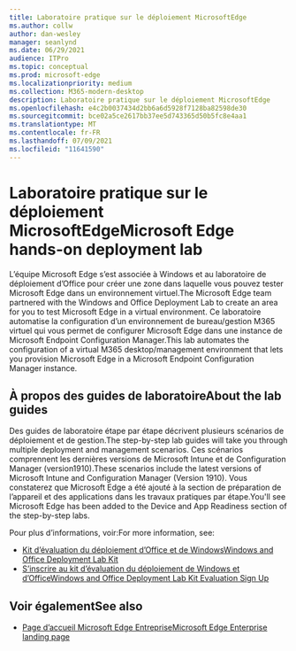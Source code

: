 ```yaml
---
title: Laboratoire pratique sur le déploiement MicrosoftEdge
ms.author: collw
author: dan-wesley
manager: seanlynd
ms.date: 06/29/2021
audience: ITPro
ms.topic: conceptual
ms.prod: microsoft-edge
ms.localizationpriority: medium
ms.collection: M365-modern-desktop
description: Laboratoire pratique sur le déploiement MicrosoftEdge
ms.openlocfilehash: e4c2b0037434d2bb6a6d5928f7128ba82598de30
ms.sourcegitcommit: bce02a5ce2617bb37ee5d743365d50b5fc8e4aa1
ms.translationtype: MT
ms.contentlocale: fr-FR
ms.lasthandoff: 07/09/2021
ms.locfileid: "11641590"
---
```

# <a name="microsoft-edge-hands-on-deployment-lab"></a><span data-ttu-id="d7582-103">Laboratoire pratique sur le déploiement MicrosoftEdge</span><span class="sxs-lookup"><span data-stu-id="d7582-103">Microsoft Edge hands-on deployment lab</span></span>

<span data-ttu-id="d7582-104">L’équipe Microsoft Edge s’est associée à Windows et au laboratoire de déploiement d’Office pour créer une zone dans laquelle vous pouvez tester Microsoft Edge dans un environnement virtuel.</span><span class="sxs-lookup"><span data-stu-id="d7582-104">The Microsoft Edge team partnered with the Windows and Office Deployment Lab to create an area for you to test Microsoft Edge in a virtual environment.</span></span> <span data-ttu-id="d7582-105">Ce laboratoire automatise la configuration d’un environnement de bureau/gestion M365 virtuel qui vous permet de configurer Microsoft Edge dans une instance de Microsoft Endpoint Configuration Manager.</span><span class="sxs-lookup"><span data-stu-id="d7582-105">This lab automates the configuration of a virtual M365 desktop/management environment that lets you provision Microsoft Edge in a Microsoft Endpoint Configuration Manager instance.</span></span>

## <a name="about-the-lab-guides"></a><span data-ttu-id="d7582-106">À propos des guides de laboratoire</span><span class="sxs-lookup"><span data-stu-id="d7582-106">About the lab guides</span></span>

<span data-ttu-id="d7582-107">Des guides de laboratoire étape par étape décrivent plusieurs scénarios de déploiement et de gestion.</span><span class="sxs-lookup"><span data-stu-id="d7582-107">The step-by-step lab guides will take you through multiple deployment and management scenarios.</span></span> <span data-ttu-id="d7582-108">Ces scénarios comprennent les dernières versions de Microsoft Intune et de Configuration Manager (version1910).</span><span class="sxs-lookup"><span data-stu-id="d7582-108">These scenarios include the latest versions of Microsoft Intune and Configuration Manager (Version 1910).</span></span> <span data-ttu-id="d7582-109">Vous constaterez que Microsoft Edge a été ajouté à la section de préparation de l’appareil et des applications dans les travaux pratiques par étape.</span><span class="sxs-lookup"><span data-stu-id="d7582-109">You'll see Microsoft Edge has been added to the Device and App Readiness section of the step-by-step labs.</span></span>

<span data-ttu-id="d7582-110">Pour plus d’informations, voir:</span><span class="sxs-lookup"><span data-stu-id="d7582-110">For more information, see:</span></span>

- [<span data-ttu-id="d7582-111">Kit d’évaluation du déploiement d’Office et de Windows</span><span class="sxs-lookup"><span data-stu-id="d7582-111">Windows and Office Deployment Lab Kit</span></span>](/microsoft-365/enterprise/modern-desktop-deployment-and-management-lab?view=o365-worldwide)
- [<span data-ttu-id="d7582-112">S’inscrire au kit d’évaluation du déploiement de Windows et d’Office</span><span class="sxs-lookup"><span data-stu-id="d7582-112">Windows and Office Deployment Lab Kit Evaluation Sign Up</span></span>](https://www.microsoft.com/evalcenter/evaluate-lab-kit)

## <a name="see-also"></a><span data-ttu-id="d7582-113">Voir également</span><span class="sxs-lookup"><span data-stu-id="d7582-113">See also</span></span>

- [<span data-ttu-id="d7582-114">Page d’accueil Microsoft Edge Entreprise</span><span class="sxs-lookup"><span data-stu-id="d7582-114">Microsoft Edge Enterprise landing page</span></span>](https://aka.ms/EdgeEnterprise)